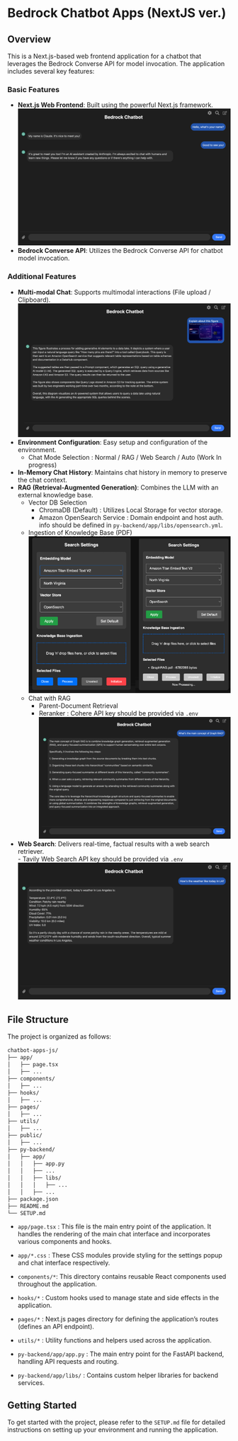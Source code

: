 
# Bedrock Chatbot Apps (NextJS ver.)

## Overview

This is a Next.js-based web frontend application for a chatbot that leverages the Bedrock Converse API for model invocation. The application includes several key features:

### Basic Features
- **Next.js Web Frontend**: Built using the powerful Next.js framework.
        ![Basic chat](./images/Basic-chat.png)
- **Bedrock Converse API**: Utilizes the Bedrock Converse API for chatbot model invocation.

### Additional Features
- **Multi-modal Chat**: Supports multimodal interactions (File upload / Clipboard).
        ![Multimodal chat](./images/Multimodal-chat.png)
- **Environment Configuration**: Easy setup and configuration of the environment.
    - Chat Mode Selection : Normal / RAG / Web Search / Auto (Work In progress)
- **In-Memory Chat History**: Maintains chat history in memory to preserve the chat context.
- **RAG (Retrieval-Augmented Generation)**: Combines the LLM with an external knowledge base.
    - Vector DB Selection
        - ChromaDB (Default) : Utilizes Local Storage for vector storage.
        - Amazon OpenSearch Service : Domain endpoint and host auth. info should be defined in `py-backend/app/libs/opensearch.yml`.
    - Ingestion of Knowledge Base (PDF)
        ![RAG ingestion](./images/RAG-ingestion.png)   
    - Chat with RAG
        - Parent-Document Retrieval
        - Reranker : Cohere API key should be provided via `.env`
        ![RAG chat](./images/RAG-chat.png)   
- **Web Search**: Delivers real-time, factual results with a web search retriever.        
        - Tavily Web Search API key should be provided via `.env`
        ![Web search chat](./images/Web-search-chat.png)   



## File Structure

The project is organized as follows:

```
chatbot-apps-js/
├── app/
│   ├── page.tsx
│   ├── ...
├── components/ 
│   ├── ...
├── hooks/
│   ├── ...
├── pages/
│   ├── ...
├── utils/
│   ├── ...
├── public/
│   ├── ...
├── py-backend/
│   ├── app/
│   │   ├── app.py
│   │   ├── ...
│   │   ├── libs/
│   │   │   ├── ...
│   │   ├── ...
├── package.json
├── README.md
└── SETUP.md
```

- `app/page.tsx` : This file is the main entry point of the application. It handles the rendering of the main chat interface and incorporates various components and hooks.

- `app/*.css` : These CSS modules provide styling for the settings popup and chat interface respectively.

- `components/*`: This directory contains reusable React components used throughout the application.

- `hooks/*` : Custom hooks used to manage state and side effects in the application.

- `pages/*` : Next.js pages directory for defining the application’s routes (defines an API endpoint).

- `utils/*` : Utility functions and helpers used across the application.

- `py-backend/app/app.py` : The main entry point for the FastAPI backend, handling API requests and routing.

- `py-backend/app/libs/` : Contains custom helper libraries for backend services.


## Getting Started

To get started with the project, please refer to the `SETUP.md` file for detailed instructions on setting up your environment and running the application.

